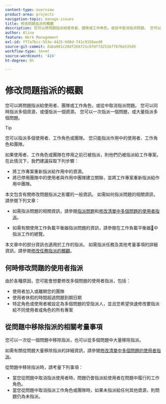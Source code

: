 ```yaml
---
content-type: overview
product-area: projects
navigation-topic: manage-issues
title: 修改問題指派的概觀
description: 您可以將問題指派給使用者、團隊或工作角色，或從中取消指派問題。 您可以同時指派多個資源，或僅指派一個資源。 您可以一次指派一個問題，或大量指派多個問題。
author: Alina
feature: Work Management
exl-id: ff7a7bcc-553e-4425-b80d-741c9150aed0
source-git-commit: daba001c28df268721c87df7d2516ffb76e535d9
workflow-type: tm+mt
source-wordcount: '424'
ht-degree: 0%

---
```


# 修改問題指派的概觀

您可以將問題指派給使用者、團隊或工作角色，或從中取消指派問題。 您可以同時指派多個資源，或僅指派一個資源。 您可以一次指派一個問題，或大量指派多個問題。

>[!TIP]
>
>您可以指派多個使用者、工作角色或團隊。 您只能指派作用中的使用者、工作角色和團隊。
>
>如果使用者、工作角色或團隊在停用之前已被指派，則他們仍被指派給工作專案。 在此情況下，我們建議採取下列步驟：
>
>* 將工作專案重新指派給作用中的資源。
>* 將已停用團隊中的使用者與作用中團隊建立關聯，並將工作專案重新指派給作用中團隊。

本文包含有關修改問題指派之影響的一般資訊。 如需如何指派問題的相關資訊，請參閱下列文章：

* 如需指派問題的相關資訊，請參閱[指派問題](../../../manage-work/issues/manage-issues/assign-issues.md)和[修改清單中多個問題的使用者指派](../../../manage-work/issues/manage-issues/edit-assignments-for-multiple-issues.md)。

* 如需有關使用工作負載平衡器指派問題的資訊，請參閱在工作負載平衡器[&#128279;](../../../resource-mgmt/workload-balancer/assign-work-in-workload-balancer.md)中指派工作的總覽。

本文章中的部分資訊也適用於工作的指派。 如需指派任務及其他考量事項的詳細資訊，請參閱[修改任務指派的概觀](../../../manage-work/tasks/assign-tasks/modify-task-assignments-overview.md)。

## 何時修改問題的使用者指派

由於各種原因，您可能會想要修改多個問題的使用者指派，包括：

* 使用者加入或離開您的團隊
* 使用者休假的時間超過問題到期日期
* 特定角色或使用者被設定為多個問題的受指派人，並且您希望快速修改要指派給不同使用者或角色的所有專案

## 從問題中移除指派的相關考量事項

您可以一次從一個問題中移除指派，也可以從多個問題中大量移除指派。

如需有關從問題大量移除指派的詳細資訊，請參閱[修改清單中多個問題的使用者指派](../../../manage-work/issues/manage-issues/edit-assignments-for-multiple-issues.md)。

從問題中移除指派時，請考量下列事項：

* 當您從問題中取消指派使用者時，問題仍會指派給使用者在問題中履行的工作角色。
* 當您從問題中取消指派工作角色或團隊時，如果未指派給任何其他資源，則問題仍為未指派。

